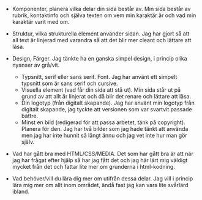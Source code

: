 * Komponenter, planera vilka delar din sida består av.
Min sida består av rubrik, kontaktinfo och själva texten om vem min karaktär är och vad min karaktär varit med om.
* Struktur, vilka strukturella element använder sidan.
Jag har gjort så att all text är linjerad med varandra så att det blir mer cleant och lättare att läsa.
* Design, Färger.
Jag tänkte ha en ganska simpel design, i princip olika nyanser av grå/vit.
   * Typsnitt, serif eller sans serif. Font.
Jag har använt ett simpelt typsnitt som är sans serif och cursive.
   * Visuella element (vad får din sida att stå ut).
Min sida står ut på grund av att allt är linjerat och då blir det renare och lättare att läsa.
   * Din logotyp (från digitalt skapande).
Jag har använt min logotyp från digitalt skapande, jag tyckte att versionen som var svartvit passade bättre.
   * Minst en bild (redigerad för att passa arbetet, tänk på copyright). Planera för den.
Jag har två bilder som jag hade tänkt att använda men jag har inte hunnit så långt ännu och jag vet inte hur man gör själv.


* Vad har gått bra med HTML/CSS/MEDIA.
Det som har gått bra är att när jag har frågat efter hjälp så har jag fått det och jag här lärt mig väldigt mycket från det och fattar lite mer om grunderna i html-kodning.
* Vad behöver/vill du lära dig mer om utifrån dessa delar.
Jag vill i princip lära mig mer om allt inom området, ändå fast jag kan vara lite svårlärd ibland.
